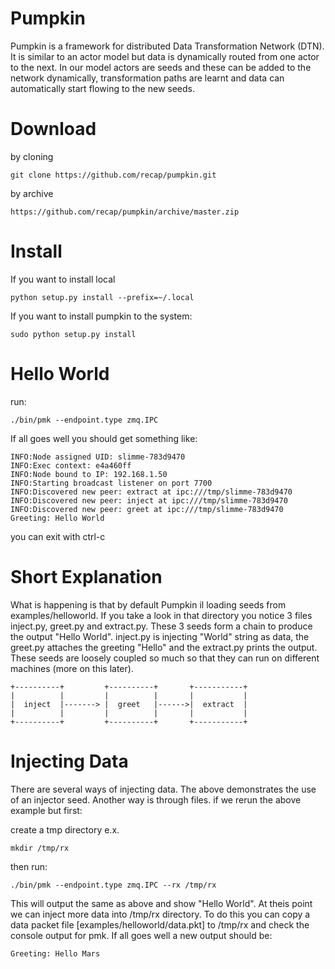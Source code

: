 Pumpkin
=========
Pumpkin is a framework for distributed Data Transformation Network (DTN). It is similar to an actor model but data
is dynamically routed from one actor to the next. In our model actors are seeds and these can be added to the network
dynamically, transformation paths are learnt and data can automatically start flowing to the new seeds.

Download
==========

by cloning

    git clone https://github.com/recap/pumpkin.git

by archive

    https://github.com/recap/pumpkin/archive/master.zip

Install
==========
If you want to install local

    python setup.py install --prefix=~/.local

If you want to install pumpkin to the system:

    sudo python setup.py install

Hello World
=============

run:

    ./bin/pmk --endpoint.type zmq.IPC
    
If all goes well you should get something like:

    INFO:Node assigned UID: slimme-783d9470
    INFO:Exec context: e4a460ff
    INFO:Node bound to IP: 192.168.1.50
    INFO:Starting broadcast listener on port 7700
    INFO:Discovered new peer: extract at ipc:///tmp/slimme-783d9470
    INFO:Discovered new peer: inject at ipc:///tmp/slimme-783d9470
    INFO:Discovered new peer: greet at ipc:///tmp/slimme-783d9470
    Greeting: Hello World


you can exit with ctrl-c

Short Explanation
===================

What is happening is that by default Pumpkin il loading seeds from examples/helloworld. If you take a look
in that directory you notice 3 files inject.py, greet.py and extract.py. These 3 seeds form a chain to
produce the output "Hello World". inject.py is injecting "World" string as data, the greet.py attaches
the greeting "Hello" and the extract.py prints the output. These seeds are loosely coupled so much so
that they can run on different machines (more on this later).


    +----------+         +----------+       +-----------+
    |          |         |          |       |           |
    |  inject  |-------> |  greet   |------>|  extract  |
    |          |         |          |       |           |
    +----------+         +----------+       +-----------+


Injecting Data
================

There are several ways of injecting data. The above demonstrates the use of an injector seed. Another way is through
files. if we rerun the above example but first:

create a tmp directory e.x. 

    mkdir /tmp/rx

then run:

    ./bin/pmk --endpoint.type zmq.IPC --rx /tmp/rx

This will output the same as above and show "Hello World". At theis point we can inject more data into /tmp/rx directory.
To do this you can copy a data packet file [examples/helloworld/data.pkt] to /tmp/rx and check the console output for pmk.
If all goes well a new output should be:

    Greeting: Hello Mars


